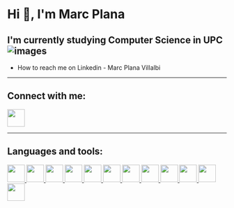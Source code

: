 # Hi 👋, I'm Marc Plana

## I'm currently studying Computer Science in UPC ![images](https://github.com/user-attachments/assets/f52cf6ca-9371-4c7a-8da1-13c79df608b9)

- How to reach me on Linkedin - Marc Plana Villalbi
---

## Connect with me:
<a href="https://www.linkedin.com/in/tu-usuario">
  <img src="https://github.com/user-attachments/assets/adcce794-cbf4-4ab4-97eb-b30a96147a1f" width="40" height="40"/>
</a>

---

## Languages and tools:
<a href="https://www.linkedin.com/in/tu-usuario">
  <img src="https://github.com/user-attachments/assets/0fdd50cb-a544-4ebc-8707-c05d3b139922" width="40" height="40"/>
  <img src="https://github.com/user-attachments/assets/87e93f0c-65ff-452f-8853-c91ae6d2da70" width="40" height="40"/>
    <img src="https://github.com/user-attachments/assets/23a242f6-65e4-4100-af49-97b263426209" width="40" height="40"/>
  <img src="https://github.com/user-attachments/assets/011a0cbe-cf0b-4f92-96dc-03d4ef04bded" width="40" height="40"/>
  <img src="https://github.com/user-attachments/assets/f33a11e3-0645-4eda-a12e-a074139b979b" width="40" height="40"/>
  <img src="https://github.com/user-attachments/assets/ae1d94e8-7772-4419-87ec-680155127b2d" width="40" height="40"/>
  <img src="https://github.com/user-attachments/assets/9726a90a-d0e9-421e-a433-6068dd64f0b9" width="40" height="40"/>
  <img src="https://github.com/user-attachments/assets/59d8b144-6cf0-4c5c-b0a2-d018f31d61fe" width="40" height="40"/>
  <img src="https://github.com/user-attachments/assets/1727eb13-3b0b-47f5-96b1-072ac6d48f70" width="40" height="40"/>
  <img src="https://github.com/user-attachments/assets/65a56488-022c-4782-b3a3-3aa203081f8b" width="40" height="40"/>
  <img src="https://github.com/user-attachments/assets/504206f0-6712-43be-a297-5f2c483339fd" width="40" height="40"/>
  <img src="https://github.com/user-attachments/assets/a14e73bc-d088-449c-8f15-f31c749a6ac7" width="40" height="40"/>
</a>






